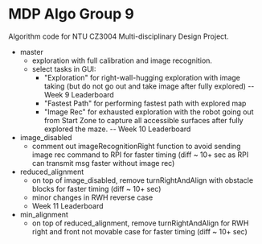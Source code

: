 # MDP Algo Group 9 

Algorithm code for NTU CZ3004 Multi-disciplinary Design Project.

* master
  * exploration with full calibration and image recognition.
  * select tasks in GUI:
    * "Exploration" for right-wall-hugging exploration with image taking
    (but do not go out and take image after fully explored) -- Week 9 Leaderboard
    * "Fastest Path" for performing fastest path with explored map
    * "Image Rec" for exhausted exploration with the robot going out from Start Zone 
    to capture all accessible surfaces after fully explored the maze. -- Week 10 Leaderboard
* image_disabled
  * comment out imageRecognitionRight function to avoid sending image rec command to RPI 
  for faster timing (diff ~ 10+ sec as RPI can transmit msg faster without image rec)
* reduced_alignment
  * on top of image_disabled, remove turnRightAndAlign with obstacle blocks 
  for faster timing (diff ~ 10+ sec)
  * minor changes in RWH reverse case
  * Week 11 Leaderboard
* min_alignment
  * on top of reduced_alignment, remove turnRightAndAlign for RWH right and front not movable case
  for faster timing (diff ~ 10+ sec)